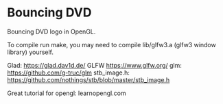 # Bouncing DVD

Bouncing DVD logo in OpenGL.

To compile run make, you may need to compile lib/glfw3.a (glfw3 window library) yourself. 

Glad: https://glad.dav1d.de/
GLFW https://www.glfw.org/
glm: https://github.com/g-truc/glm
stb_image.h: https://github.com/nothings/stb/blob/master/stb_image.h

Great tutorial for opengl: learnopengl.com

